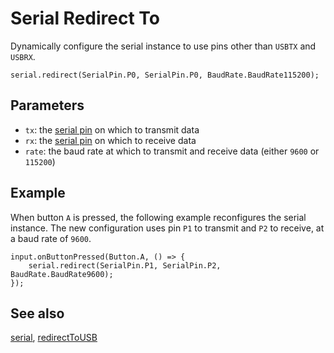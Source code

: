 # Serial Redirect To

Dynamically configure the serial instance to use pins other than
``USBTX`` and ``USBRX``.

```sig
serial.redirect(SerialPin.P0, SerialPin.P0, BaudRate.BaudRate115200);
```

## Parameters

* ``tx``: the [serial pin](/device/pins) on which to transmit data 
* ``rx``: the [serial pin](/device/pins) on which to receive data 
* ``rate``: the baud rate at which to transmit and receive data (either `9600` or ``115200``)

## Example

When button ``A`` is pressed, the following example reconfigures the
serial instance. The new configuration uses pin ``P1`` to transmit and
``P2`` to receive, at a baud rate of `9600`.

```blocks
input.onButtonPressed(Button.A, () => {
    serial.redirect(SerialPin.P1, SerialPin.P2, BaudRate.BaudRate9600);
});
```

## See also

[serial](/device/serial),
[redirectToUSB](/reference/serial/redirect-to-usb)

